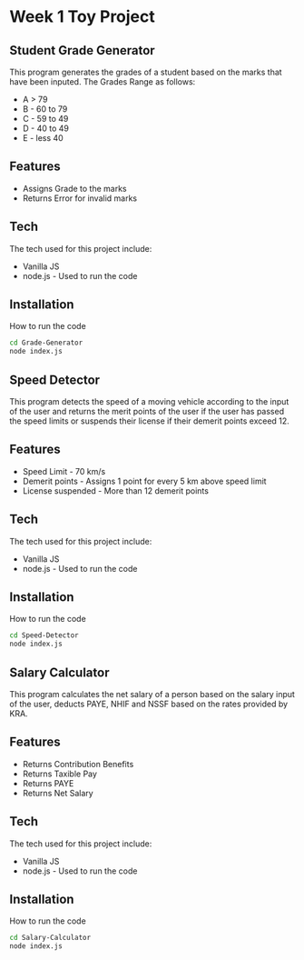 # Week 1 Toy Project
## Student Grade Generator

This program generates the grades of a student based on the marks that have been inputed. The Grades Range as follows:

- A > 79
- B - 60 to 79
- C -  59 to 49
- D - 40 to 49
- E - less 40

## Features

- Assigns Grade to the marks
- Returns Error for invalid marks

## Tech

The tech used for this project include:
- Vanilla JS
- node.js - Used to run the code

## Installation

How to run the code

```sh
cd Grade-Generator
node index.js
```
## Speed Detector 

This program detects the speed of a moving vehicle according to the input of the user and returns the merit points of the user if the user has passed the speed limits or suspends their license if their demerit points exceed 12.

## Features

- Speed Limit - 70 km/s
- Demerit points - Assigns 1 point for every 5 km above speed limit
- License suspended - More than 12 demerit points

## Tech

The tech used for this project include:
- Vanilla JS
- node.js - Used to run the code

## Installation

How to run the code

```sh
cd Speed-Detector
node index.js
```
## Salary Calculator

This program calculates the net salary of a person based on the salary input of the user, deducts PAYE, NHIF and NSSF based on the rates provided by KRA. 

## Features

- Returns Contribution Benefits
- Returns Taxible Pay
- Returns PAYE
- Returns Net Salary

## Tech

The tech used for this project include:
- Vanilla JS
- node.js - Used to run the code

## Installation

How to run the code

```sh
cd Salary-Calculator
node index.js
```
